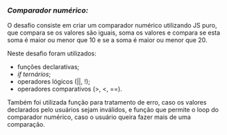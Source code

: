 ### *Comparador numérico:*

O desafio consiste em criar um comparador numérico utilizando JS puro, que compara se os valores são iguais, soma os valores e compara se esta soma é maior ou menor que 10 e se a soma é maior ou menor que 20.

Neste desafio foram utilizados:

- funções declarativas;
- *if ternários*;
- operadores lógicos (||, !);
- operadores comparativos (>, <, ==).

Também foi utilizada função para tratamento de erro, caso os valores declarados pelo usuários sejam inválidos, e função que permite o loop do comparador numérico, caso o usuário queira fazer mais de uma comparação.
